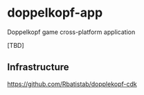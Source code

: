 # doppelkopf-app

Doppelkopf game cross-platform application

[TBD]

## Infrastructure

https://github.com/Rbatistab/dopplekopf-cdk
